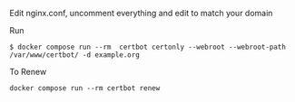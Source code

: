Edit nginx.conf, uncomment everything and edit to match your domain

Run 

`$ docker compose run --rm  certbot certonly --webroot --webroot-path /var/www/certbot/ -d example.org`

To Renew

`docker compose run --rm certbot renew`